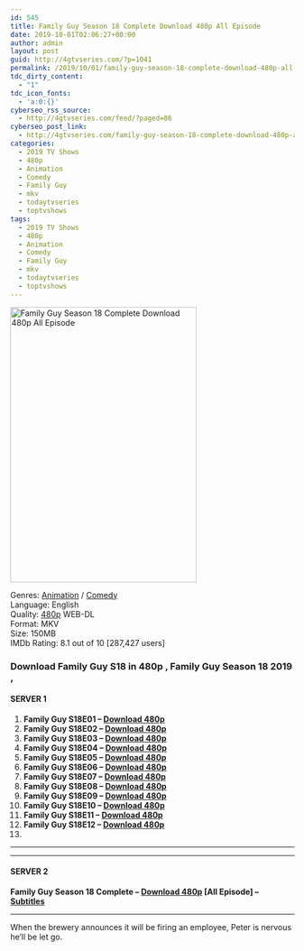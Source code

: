 ```yaml
---
id: 545
title: Family Guy Season 18 Complete Download 480p All Episode
date: 2019-10-01T02:06:27+00:00
author: admin
layout: post
guid: http://4gtvseries.com/?p=1041
permalink: /2019/10/01/family-guy-season-18-complete-download-480p-all-episode/
tdc_dirty_content:
  - "1"
tdc_icon_fonts:
  - 'a:0:{}'
cyberseo_rss_source:
  - http://4gtvseries.com/feed/?paged=86
cyberseo_post_link:
  - http://4gtvseries.com/family-guy-season-18-complete-download-480p-all-episode/
categories:
  - 2019 TV Shows
  - 480p
  - Animation
  - Comedy
  - Family Guy
  - mkv
  - todaytvseries
  - toptvshows
tags:
  - 2019 TV Shows
  - 480p
  - Animation
  - Comedy
  - Family Guy
  - mkv
  - todaytvseries
  - toptvshows
---
```

<img loading="lazy" class="aligncenter" src="https://3.bp.blogspot.com/-e0fILInNgSg/XZKzs1jjE2I/AAAAAAAAAUQ/5FjGfqaKATgpxF-8o4IMvTK7gvcnN24vACK4BGAYYCw/s1600/Family%2BGuy%2BSeason%2B18.jpg" alt="Family Guy Season 18 Complete Download 480p All Episode" width="330" height="488" />

Genres: <a href="http://4gtvseries.com/tag/animation/" data-wpel-link="internal">Animation</a> / <a href="http://4gtvseries.com/tag/comedy/" data-wpel-link="internal">Comedy</a>  
Language: English  
Quality:&nbsp;<a href="http://4gtvseries.com/tag/480p/" data-wpel-link="internal">480p</a> WEB-DL  
Format: MKV  
Size: 150MB  
IMDb Rating: 8.1 out of 10 [287,427 users]

### **Download Family Guy S18 in 480p , Family Guy Season 18 2019 ,&nbsp;**

#### <span><strong>SERVER 1</strong></span>

  1. **Family Guy S18E01 – <a href="http://slink.dl480p.xyz/J282ygY7" data-wpel-link="external" target="_blank" rel="nofollow external noopener noreferrer" class="wpel-icon-left"><i class="wpel-icon fa fa-download" aria-hidden="true"></i>Download 480p</a>**
  2. **Family Guy S18E02 – <a href="http://slink.dl480p.xyz/aoFeM8S" data-wpel-link="external" target="_blank" rel="nofollow external noopener noreferrer" class="wpel-icon-left"><i class="wpel-icon fa fa-download" aria-hidden="true"></i>Download 480p</a>**
  3. **Family Guy S18E03 – <a href="http://slink.dl480p.xyz/pXqzAFip" data-wpel-link="external" target="_blank" rel="nofollow external noopener noreferrer" class="wpel-icon-left"><i class="wpel-icon fa fa-download" aria-hidden="true"></i>Download 480p</a>**
  4. **Family Guy S18E04 – <a href="http://slink.dl480p.xyz/SdPN73" data-wpel-link="external" target="_blank" rel="nofollow external noopener noreferrer" class="wpel-icon-left"><i class="wpel-icon fa fa-download" aria-hidden="true"></i>Download 480p</a>**
  5. **Family Guy S18E05 – <a href="http://slink.dl480p.xyz/WLxBPygO" data-wpel-link="external" target="_blank" rel="nofollow external noopener noreferrer" class="wpel-icon-left"><i class="wpel-icon fa fa-download" aria-hidden="true"></i>Download 480p</a>**
  6. **Family Guy S18E06 – <a href="http://slink.dl480p.xyz/hQzoTYHd" data-wpel-link="external" target="_blank" rel="nofollow external noopener noreferrer" class="wpel-icon-left"><i class="wpel-icon fa fa-download" aria-hidden="true"></i>Download 480p</a>**
  7. **Family Guy S18E07 – <a href="http://slink.dl480p.xyz/Sycem" data-wpel-link="external" target="_blank" rel="nofollow external noopener noreferrer" class="wpel-icon-left"><i class="wpel-icon fa fa-download" aria-hidden="true"></i>Download 480p</a>**
  8. **Family Guy S18E08 – <a href="http://slink.dl480p.xyz/IAr2E" data-wpel-link="external" target="_blank" rel="nofollow external noopener noreferrer" class="wpel-icon-left"><i class="wpel-icon fa fa-download" aria-hidden="true"></i>Download 480p</a>**
  9. **Family Guy S18E09 – <a href="http://slink.dl480p.xyz/9X6VDXJ" data-wpel-link="external" target="_blank" rel="nofollow external noopener noreferrer" class="wpel-icon-left"><i class="wpel-icon fa fa-download" aria-hidden="true"></i>Download 480p</a>**
 10. **Family Guy S18E10 – <a href="http://slink.dl480p.xyz/AClRG99" data-wpel-link="external" target="_blank" rel="nofollow external noopener noreferrer" class="wpel-icon-left"><i class="wpel-icon fa fa-download" aria-hidden="true"></i>Download 480p</a>**
 11. **Family Guy S18E11 – <a href="http://slink.dl480p.xyz/zJeM2m" data-wpel-link="external" target="_blank" rel="nofollow external noopener noreferrer" class="wpel-icon-left"><i class="wpel-icon fa fa-download" aria-hidden="true"></i>Download 480p</a>**
 12. **Family Guy S18E12 – <a href="http://slink.dl480p.xyz/aisXW9" data-wpel-link="external" target="_blank" rel="nofollow external noopener noreferrer" class="wpel-icon-left"><i class="wpel-icon fa fa-download" aria-hidden="true"></i>Download 480p</a>**
 13. 

* * *

* * *

#### <span><strong>SERVER 2</strong></span>

**Family Guy Season 18 Complete – <a href="http://dl480p.xyz/826/" data-wpel-link="external" target="_blank" rel="nofollow external noopener noreferrer" class="wpel-icon-left"><i class="wpel-icon fa fa-download" aria-hidden="true"></i>Download 480p</a> [All Episode] – <a href="https://subscene.com/subtitles/family-guy-eighteenth-season" data-wpel-link="external" target="_blank" rel="nofollow external noopener noreferrer" class="wpel-icon-left"><i class="wpel-icon fa fa-download" aria-hidden="true"></i>Subtitles</a>**

* * *

When the brewery announces it will be firing an employee, Peter is nervous he’ll be let go.

<div align="center">
</div>